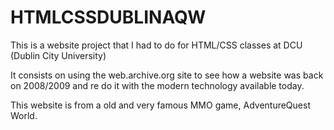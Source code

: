# HTMLCSSDUBLINAQW


This is a website project that I had to do for HTML/CSS classes at DCU (Dublin City University)

It consists on using the web.archive.org site to see how a website was back on 2008/2009 and re do it 
with the modern technology available today.

This website is from a old and very famous MMO game, AdventureQuest World. 
